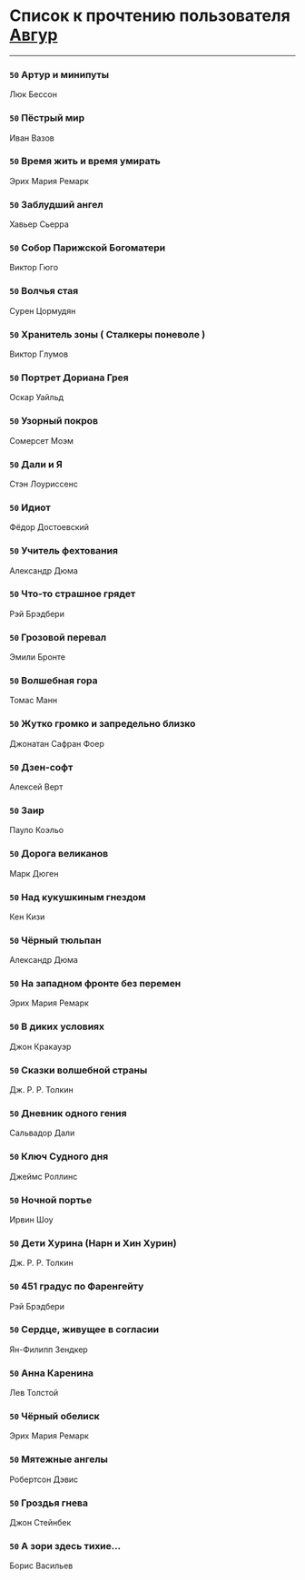 # Список к прочтению пользователя [Авгур](http://vk.com/id320171100)
---

### `50` Артур и минипуты
Люк Бессон

### `50` Пёстрый мир
Иван Вазов

### `50` Время жить и время умирать
Эрих Мария Ремарк

### `50` Заблудший ангел
Хавьер Сьерра

### `50` Собор Парижской Богоматери
Виктор Гюго

### `50` Волчья стая
Сурен Цормудян

### `50` Хранитель зоны ( Сталкеры поневоле )
Виктор Глумов

### `50` Портрет Дориана Грея
Оскар Уайльд

### `50` Узорный покров
Сомерсет Моэм

### `50` Дали и Я
Стэн Лоуриссенс

### `50` Идиот
Фёдор Достоевский

### `50` Учитель фехтования
Александр Дюма

### `50` Что-то страшное грядет
Рэй Брэдбери

### `50` Грозовой перевал
Эмили Бронте

### `50` Волшебная гора
Томас Манн

### `50` Жутко громко и запредельно близко
Джонатан Сафран Фоер

### `50` Дзен-софт
Алексей Верт

### `50` Заир
Пауло Коэльо

### `50` Дорога великанов
Марк Дюген

### `50` Над кукушкиным гнездом
Кен Кизи

### `50` Чёрный тюльпан
Александр Дюма

### `50` На западном фронте без перемен
Эрих Мария Ремарк

### `50` В диких условиях
Джон Кракауэр

### `50` Сказки волшебной страны
Дж. Р. Р. Толкин

### `50` Дневник одного гения
Сальвадор Дали

### `50` Ключ Судного дня
Джеймс Роллинс

### `50` Ночной портье
Ирвин Шоу

### `50` Дети Хурина (Нарн и Хин Хурин)
Дж. Р. Р. Толкин

### `50` 451 градус по Фаренгейту
Рэй Брэдбери

### `50` Сердце, живущее в согласии
Ян-Филипп Зендкер

### `50` Анна Каренина
Лев Толстой

### `50` Чёрный обелиск
Эрих Мария Ремарк

### `50` Мятежные ангелы
Робертсон Дэвис

### `50` Гроздья гнева
Джон Стейнбек

### `50` А зори здесь тихие...
Борис Васильев

